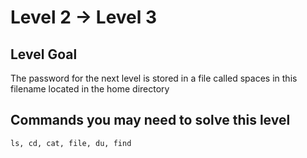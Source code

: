 # Level 2 -> Level 3

## Level Goal

The password for the next level is stored in a file called spaces in this filename located in the home directory

## Commands you may need to solve this level

```ls, cd, cat, file, du, find```
